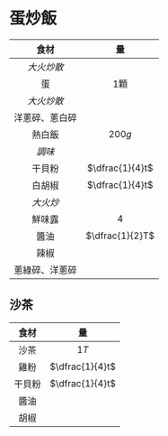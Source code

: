 <style>
article.markdown-section table {
    width: 100%;
}

article.markdown-section table hr {
    margin: revert;
    border: 1px dashed #ccc;
}
</style>

# 蛋炒飯

|      食材      |       量        |
| :------------: | :-------------: |
|   *大火炒散*   |                 |
|       蛋       |      $1$顆      |
|   *大火炒散*   |                 |
| 洋蔥碎、蔥白碎 |                 |
|     熱白飯     |     $200g$      |
|     *調味*     |                 |
|     干貝粉     | $\dfrac{1}{4}t$ |
|     白胡椒     | $\dfrac{1}{4}t$ |
|    *大火炒*    |                 |
|     鮮味露     |       $4$       |
|      醬油      | $\dfrac{1}{2}T$ |
|      辣椒      |                 |
| 蔥綠碎、洋蔥碎 |                 |

## 沙茶

|  食材  |       量        |
| :----: | :-------------: |
|  沙茶  |      $1T$       |
|  雞粉  | $\dfrac{1}{4}t$ |
| 干貝粉 | $\dfrac{1}{4}t$ |
|  醬油  |                 |
|  胡椒  |                 |
